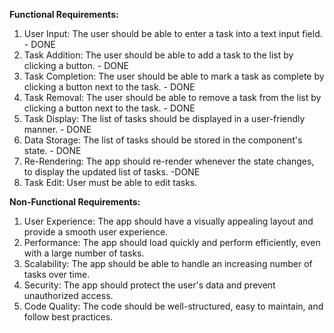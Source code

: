 **Functional Requirements:**

1.  User Input: The user should be able to enter a task into a text input field. - DONE
2.  Task Addition: The user should be able to add a task to the list by clicking a button. - DONE
3.  Task Completion: The user should be able to mark a task as complete by clicking a button next to the task. - DONE
4.  Task Removal: The user should be able to remove a task from the list by clicking a button next to the task. - DONE
5.  Task Display: The list of tasks should be displayed in a user-friendly manner. - DONE
6.  Data Storage: The list of tasks should be stored in the component's state. - DONE
7.  Re-Rendering: The app should re-render whenever the state changes, to display the updated list of tasks. -DONE
8.  Task Edit: User must be able to edit tasks.

**Non-Functional Requirements:**

1.  User Experience: The app should have a visually appealing layout and provide a smooth user experience.
2.  Performance: The app should load quickly and perform efficiently, even with a large number of tasks.
3.  Scalability: The app should be able to handle an increasing number of tasks over time.
4.  Security: The app should protect the user's data and prevent unauthorized access.
5.  Code Quality: The code should be well-structured, easy to maintain, and follow best practices.

